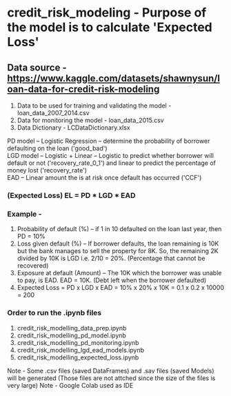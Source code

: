 # credit_risk_modeling - Purpose of the model is to calculate 'Expected Loss'

## Data source - https://www.kaggle.com/datasets/shawnysun/loan-data-for-credit-risk-modeling
1. Data to be used for training and validating the model - loan_data_2007_2014.csv
2. Data for monitoring the model - loan_data_2015.csv
3. Data Dictionary - LCDataDictionary.xlsx


PD model – Logistic Regression – determine the probability of borrower defaulting on the loan ('good_bad') <br>
LGD model – Logistic + Linear – Logistic to predict whether borrower will default or not ('recovery_rate_0_1') and linear to predict the percentage of money lost ('recovery_rate') <br>
EAD – Linear amount the is at risk once default has occurred ('CCF')

### (Expected Loss) EL = PD * LGD * EAD

### Example - 
1. Probability of default (%) – if 1 in 10 defaulted on the loan last year, then PD = 10%
2. Loss given default (%) – If borrower defaults, the loan remaining is 10K but the bank manages to sell the property for 8K. So, the remaining 2K divided by 10K is LGD i.e. 2/10 = 20%. (Percentage that cannot be recovered)
3. Exposure at default (Amount) – The 10K which the borrower was unable to pay, is EAD. EAD = 10K. (Debt left when the borrower defaulted)
4. Expected Loss = PD x LGD x EAD = 10% x 20% x 10K = 0.1 x 0.2 x 10000 = 200


### Order to run the .ipynb files
1. credit_risk_modelling_data_prep.ipynb
2. credit_risk_modelling_pd_model.ipynb
3. credit_risk_modelling_pd_monitoring.ipynb
4. credit_risk_modelling_lgd_ead_models.ipynb
5. credit_risk_modelling_expected_loss.ipynb

Note - Some .csv files (saved DataFrames) and .sav files (saved Models) will be generated (Those files are not attched since the size of the files is very large)
Note - Google Colab used as IDE
